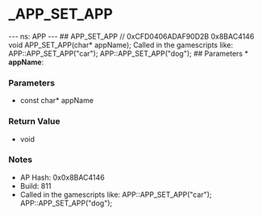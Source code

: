# _APP_SET_APP

--- ns: APP --- ## APP_SET_APP  // 0xCFD0406ADAF90D2B 0x8BAC4146 void APP_SET_APP(char* appName);  Called in the gamescripts like: APP::APP_SET_APP("car"); APP::APP_SET_APP("dog");  ## Parameters * **appName**:

### Parameters
* const char* appName

### Return Value
* void

### Notes
* AP Hash: 0x0x8BAC4146
* Build: 811
* Called in the gamescripts like:
APP::APP_SET_APP("car");
APP::APP_SET_APP("dog");

